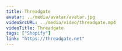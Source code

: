 ```yaml
---
title: Threadgate
avatar: ../media/avatar/avatar.jpg
videoSrcURL: ../media/video/threadgate.mp4
videoTitle: Threadgate
tags: ["Shopify"]
link: "https://threadgate.net"
---
```

